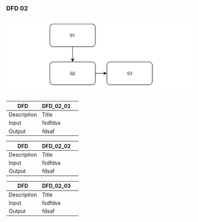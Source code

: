 ### DFD 02
![DFD](./img/DFD.png)

| DFD         | DFD_02_01     |     |
| ----------- | ---------  | ----   |
| Description | Title      |        |
| Input       | fsdfdsa    |         |
| Output      | fdsaf      |         |

| DFD         | DFD_02_02     |     |
| ----------- | ---------  | ----   |
| Description | Title      |        |
| Input       | fsdfdsa    |         |
| Output      | fdsaf      |         |

| DFD         | DFD_02_03     |     |
| ----------- | ---------  | ----   |
| Description | Title      |        |
| Input       | fsdfdsa    |         |
| Output      | fdsaf      |         |